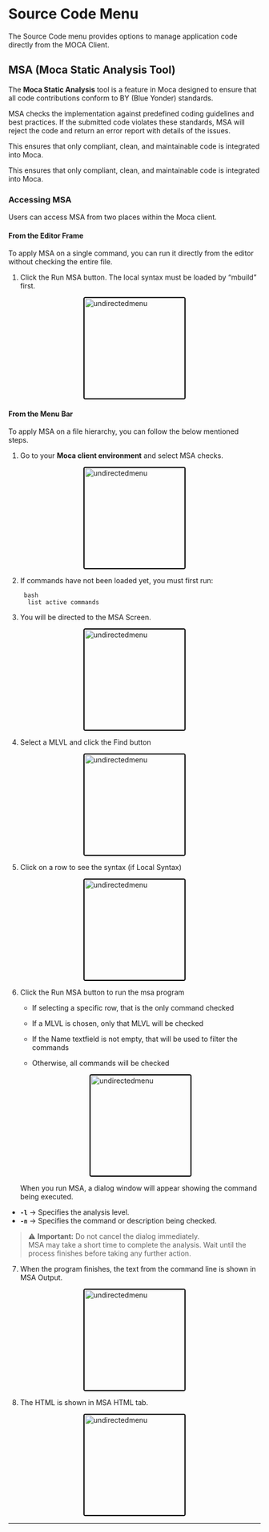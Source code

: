 # Source Code Menu

The Source Code menu provides options to manage application code directly from the MOCA Client.

## MSA (Moca Static Analysis Tool)

The **Moca Static Analysis** tool is a feature in Moca designed to ensure that all code contributions conform to BY (Blue Yonder) standards.  

MSA checks the implementation against predefined coding guidelines and best practices. If the submitted code violates these standards, MSA will reject the code and return an error report with details of the issues.  

This ensures that only compliant, clean, and maintainable code is integrated into Moca.

This ensures that only compliant, clean, and maintainable code is integrated into Moca.

### Accessing MSA

Users can access MSA from two places within the Moca client.

#### From the Editor Frame

To apply MSA on a single command, you can run it directly from the editor without checking the entire file.

1. Click the Run MSA button. The local syntax must be loaded by “mbuild” first. 

<div style="text-align: left;">
  <img src="./.attachments/msap/msa8.jpg"
       alt="undirectedmenu"
       style="height: 200px; margin: auto; display: block; cursor: zoom-in;
              border: 2px solid #000000; border-radius: 4px;"
       onclick="this.style.height='400px'; this.style.cursor='zoom-out';"
       ondblclick="this.style.height='200px'; this.style.cursor='zoom-in';">
   </div>

#### From the Menu Bar

To apply MSA on a file hierarchy, you can follow the below mentioned steps.

1. Go to your **Moca client environment** and select MSA checks.

<div style="text-align: left;">
  <img src="./.attachments/msap/MSA.png"
       alt="undirectedmenu"
       style="height: 200px; margin: auto; display: block; cursor: zoom-in;
              border: 2px solid #000000; border-radius: 4px;"
       onclick="this.style.height='400px'; this.style.cursor='zoom-out';"
       ondblclick="this.style.height='200px'; this.style.cursor='zoom-in';">
   </div>

2. If commands have not been loaded yet, you must first run:  

        bash
         list active commands 

3. You will be directed to the MSA Screen.

<div style="text-align: left;">
  <img src="./.attachments/msap/MSA2.png"
       alt="undirectedmenu"
       style="height: 200px; margin: auto; display: block; cursor: zoom-in;
              border: 2px solid #000000; border-radius: 4px;"
       onclick="this.style.height='400px'; this.style.cursor='zoom-out';"
       ondblclick="this.style.height='200px'; this.style.cursor='zoom-in';">
   </div>

4. Select a MLVL and click the Find button 

<div style="text-align: left;">
  <img src="./.attachments/msap/MSA3.png"
       alt="undirectedmenu"
       style="height: 200px; margin: auto; display: block; cursor: zoom-in;
              border: 2px solid #000000; border-radius: 4px;"
       onclick="this.style.height='400px'; this.style.cursor='zoom-out';"
       ondblclick="this.style.height='200px'; this.style.cursor='zoom-in';">
   </div>

5. Click on a row to see the syntax (if Local Syntax) 

<div style="text-align: left;">
  <img src="./.attachments/msap/msa4.jpg"
       alt="undirectedmenu"
       style="height: 200px; margin: auto; display: block; cursor: zoom-in;
              border: 2px solid #000000; border-radius: 4px;"
       onclick="this.style.height='400px'; this.style.cursor='zoom-out';"
       ondblclick="this.style.height='200px'; this.style.cursor='zoom-in';">
   </div>

6. Click the Run MSA button to run the msa program 

    - If selecting a specific row, that is the only command checked 

    - If a MLVL is chosen, only that MLVL will be checked 

    - If the Name textfield is not empty, that will be used to filter the commands 

    - Otherwise, all commands will be checked 

    <div style="text-align: left;">
     <img src="./.attachments/msap/msa5.png"
       alt="undirectedmenu"
       style="height: 200px; margin: auto; display: block; cursor: zoom-in;
              border: 2px solid #000000; border-radius: 4px;"
       onclick="this.style.height='400px'; this.style.cursor='zoom-out';"
       ondblclick="this.style.height='200px'; this.style.cursor='zoom-in';">
   </div>

   When you run MSA, a dialog window will appear showing the command being executed. 

   
- **`-l`** → Specifies the analysis level.  
- **`-n`** → Specifies the command or description being checked.  

> ⚠️ **Important:** Do not cancel the dialog immediately.  
> MSA may take a short time to complete the analysis. Wait until the process finishes before taking any further action.  


7. When the program finishes, the text from the command line is shown in MSA Output.

<div style="text-align: left;">
  <img src="./.attachments/msap/msa6.jpg"
       alt="undirectedmenu"
       style="height: 200px; margin: auto; display: block; cursor: zoom-in;
              border: 2px solid #000000; border-radius: 4px;"
       onclick="this.style.height='400px'; this.style.cursor='zoom-out';"
       ondblclick="this.style.height='200px'; this.style.cursor='zoom-in';">
   </div>

8. The HTML is shown in MSA HTML tab.

<div style="text-align: left;">
  <img src="./.attachments/msap/msa7.png"
       alt="undirectedmenu"
       style="height: 200px; margin: auto; display: block; cursor: zoom-in;
              border: 2px solid #000000; border-radius: 4px;"
       onclick="this.style.height='400px'; this.style.cursor='zoom-out';"
       ondblclick="this.style.height='200px'; this.style.cursor='zoom-in';">
   </div>



---


